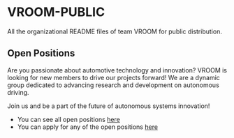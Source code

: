 # VROOM-PUBLIC
All the organizational README files of team VROOM for public distribution.

## Open Positions 
Are you passionate about automotive technology and innovation? VROOM is looking for new members to drive our projects forward! We are a dynamic group dedicated to advancing research and development on autonomous driving.

Join us and be a part of the future of autonomous systems innovation!

- You can see all open positions [here](https://github.com/VROOM-AUTH/VROOM-PUBLIC/blob/main/OpenPositions.md)
- You can apply for any of the open positions [here](https://vroom.web.auth.gr/#join)
